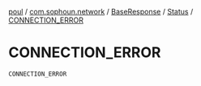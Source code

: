 [poul](../../../index.md) / [com.sophoun.network](../../index.md) / [BaseResponse](../index.md) / [Status](index.md) / [CONNECTION_ERROR](./-c-o-n-n-e-c-t-i-o-n_-e-r-r-o-r.md)

# CONNECTION_ERROR

`CONNECTION_ERROR`